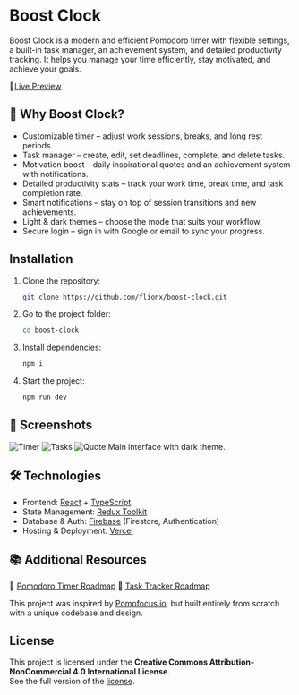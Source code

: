 # Boost Clock 

Boost Clock is a modern and efficient Pomodoro timer with flexible settings, a built-in task manager, an achievement system, and detailed productivity tracking. It helps you manage your time efficiently, stay motivated, and achieve your goals.

📍[Live Preview](https://boost-clock.vercel.app/)


## 🚀 Why Boost Clock?

- Customizable timer – adjust work sessions, breaks, and long rest periods.
- Task manager – create, edit, set deadlines, complete, and delete tasks.
- Motivation boost – daily inspirational quotes and an achievement system with notifications.
- Detailed productivity stats – track your work time, break time, and task completion rate.
- Smart notifications – stay on top of session transitions and new achievements.
- Light & dark themes – choose the mode that suits your workflow.
- Secure login – sign in with Google or email to sync your progress.

## Installation

1. Clone the repository:
   ```bash
   git clone https://github.com/flionx/boost-clock.git
   ```
2. Go to the project folder:
   ```bash
   cd boost-clock
   ```
3. Install dependencies:
   ```bash
   npm i
   ```
4. Start the project:
   ```bash
   npm run dev
   ```

## 📸 Screenshots
![Timer](https://github.com/user-attachments/assets/4beb12a6-dc16-43ef-909d-88df1688d9b7)
![Tasks](https://github.com/user-attachments/assets/36d18f45-074a-40e3-9cb4-863d612035c8)
![Quote](https://github.com/user-attachments/assets/b72fa655-f134-4c6f-9ac0-3a9b5f9a4121)
Main interface with dark theme.

## 🛠 Technologies

- Frontend: [React](https://react.dev/) + [TypeScript](https://www.typescriptlang.org/)
- State Management: [Redux Toolkit](https://redux-toolkit.js.org/)
- Database & Auth: [Firebase](https://firebase.google.com/) (Firestore, Authentication)
- Hosting & Deployment: [Vercel](https://vercel.com/)

## 📚 Additional Resources
🔗 [Pomodoro Timer Roadmap](https://roadmap.sh/projects/pomodoro-timer)
🔗 [Task Tracker Roadmap](https://roadmap.sh/projects/task-tracker-js)

This project was inspired by [Pomofocus.io](https://pomofocus.io), but built entirely from scratch with a unique codebase and design.

## License  

This project is licensed under the **Creative Commons Attribution-NonCommercial 4.0 International License**.   
See the full version of the [license](LICENSE).
